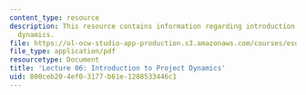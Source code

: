 ```yaml
---
content_type: resource
description: This resource contains information regarding introduction to project
  dynamics.
file: https://ol-ocw-studio-app-production.s3.amazonaws.com/courses/esd-36-system-project-management-fall-2012/800ceb204ef03177b61e1288533446c1_MITESD_36F12_Lec06.pdf
file_type: application/pdf
resourcetype: Document
title: 'Lecture 06: Introduction to Project Dynamics'
uid: 800ceb20-4ef0-3177-b61e-1288533446c1
---
```

